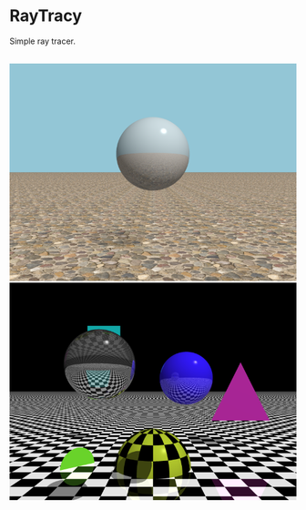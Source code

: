 # RayTracy
Simple ray tracer.<br/><br/>

![Screenshot](/Res/world.png?raw=true)
![Screenshot](/Res/test.png?raw=true)